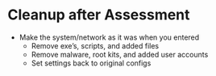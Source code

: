 # Cleanup after Assessment

- Make the system/network as it was when you entered
    - Remove exe’s, scripts, and added files
    - Remove malware, root kits, and added user accounts
    - Set settings back to original configs